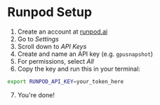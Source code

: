 # Runpod Setup  
1. Create an account at [runpod.ai](https://runpod.ai)
2. Go to *Settings*
3. Scroll down to *API Keys*
4. Create and name an API key (e.g. `gpusnapshot`)
5. For permissions, select *All*
6. Copy the key and run this in your terminal:
```bash
export RUNPOD_API_KEY=your_token_here
```
7. You're done!

